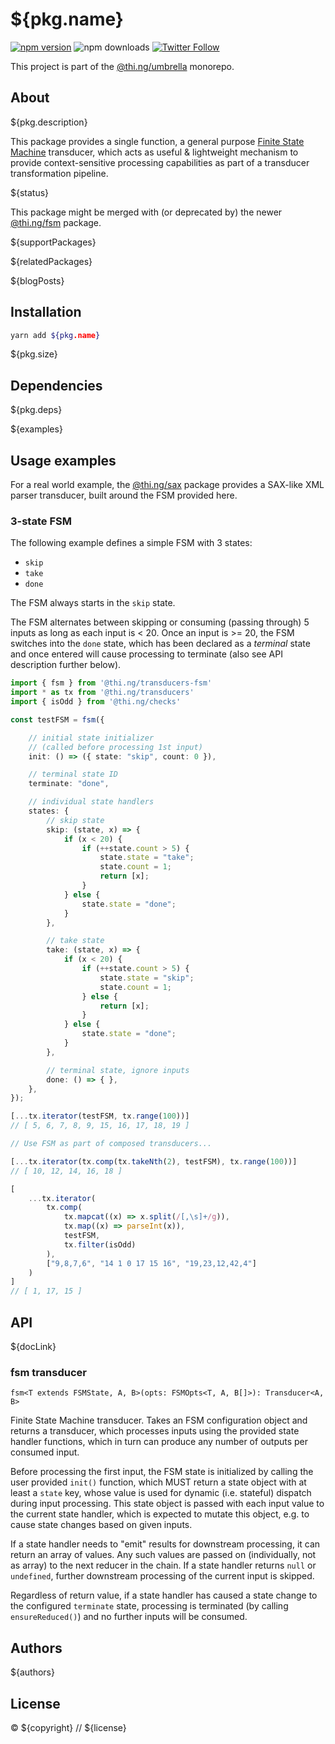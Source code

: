 # ${pkg.name}

[![npm version](https://img.shields.io/npm/v/${pkg.name}.svg)](https://www.npmjs.com/package/${pkg.name})
![npm downloads](https://img.shields.io/npm/dm/${pkg.name}.svg)
[![Twitter Follow](https://img.shields.io/twitter/follow/thing_umbrella.svg?style=flat-square&label=twitter)](https://twitter.com/thing_umbrella)

This project is part of the
[@thi.ng/umbrella](https://github.com/thi-ng/umbrella/) monorepo.

<!-- TOC -->

## About

${pkg.description}

This package provides a single function, a general purpose [Finite State
Machine](https://en.wikipedia.org/wiki/Finite-state_machine) transducer,
which acts as useful & lightweight mechanism to provide
context-sensitive processing capabilities as part of a transducer
transformation pipeline.

${status}

This package might be merged with (or deprecated by) the newer
[@thi.ng/fsm](https://github.com/thi-ng/umbrella/tree/master/packages/fsm)
package.

${supportPackages}

${relatedPackages}

${blogPosts}

## Installation

```bash
yarn add ${pkg.name}
```

${pkg.size}

## Dependencies

${pkg.deps}

${examples}

## Usage examples

For a real world example, the
[@thi.ng/sax](https://github.com/thi-ng/umbrella/tree/master/packages/sax)
package provides a SAX-like XML parser transducer, built around the FSM
provided here.

### 3-state FSM

The following example defines a simple FSM with 3 states:

- `skip`
- `take`
- `done`

The FSM always starts in the `skip` state.

The FSM alternates between skipping or consuming (passing through) 5
inputs as long as each input is < 20. Once an input is >= 20, the FSM
switches into the `done` state, which has been declared as a *terminal*
state and once entered will cause processing to terminate (also see API
description further below).

```ts
import { fsm } from '@thi.ng/transducers-fsm'
import * as tx from '@thi.ng/transducers'
import { isOdd } from '@thi.ng/checks'

const testFSM = fsm({

    // initial state initializer
    // (called before processing 1st input)
    init: () => ({ state: "skip", count: 0 }),

    // terminal state ID
    terminate: "done",

    // individual state handlers
    states: {
        // skip state
        skip: (state, x) => {
            if (x < 20) {
                if (++state.count > 5) {
                    state.state = "take";
                    state.count = 1;
                    return [x];
                }
            } else {
                state.state = "done";
            }
        },

        // take state
        take: (state, x) => {
            if (x < 20) {
                if (++state.count > 5) {
                    state.state = "skip";
                    state.count = 1;
                } else {
                    return [x];
                }
            } else {
                state.state = "done";
            }
        },

        // terminal state, ignore inputs
        done: () => { },
    },
});

[...tx.iterator(testFSM, tx.range(100))]
// [ 5, 6, 7, 8, 9, 15, 16, 17, 18, 19 ]

// Use FSM as part of composed transducers...

[...tx.iterator(tx.comp(tx.takeNth(2), testFSM), tx.range(100))]
// [ 10, 12, 14, 16, 18 ]

[
    ...tx.iterator(
        tx.comp(
            tx.mapcat((x) => x.split(/[,\s]+/g)),
            tx.map((x) => parseInt(x)),
            testFSM,
            tx.filter(isOdd)
        ),
        ["9,8,7,6", "14 1 0 17 15 16", "19,23,12,42,4"]
    )
]
// [ 1, 17, 15 ]
```

## API

${docLink}

### fsm transducer

`fsm<T extends FSMState, A, B>(opts: FSMOpts<T, A, B[]>): Transducer<A, B>`

Finite State Machine transducer. Takes an FSM configuration object and
returns a transducer, which processes inputs using the provided state
handler functions, which in turn can produce any number of outputs per
consumed input.

Before processing the first input, the FSM state is initialized by
calling the user provided `init()` function, which MUST return a state
object with at least a `state` key, whose value is used for dynamic
(i.e. stateful) dispatch during input processing. This state object is
passed with each input value to the current state handler, which is
expected to mutate this object, e.g. to cause state changes based on
given inputs.

If a state handler needs to "emit" results for downstream processing, it
can return an array of values. Any such values are passed on
(individually, not as array) to the next reducer in the chain. If a
state handler returns `null` or `undefined`, further downstream
processing of the current input is skipped.

Regardless of return value, if a state handler has caused a state change
to the configured `terminate` state, processing is terminated (by calling
`ensureReduced()`) and no further inputs will be consumed.

## Authors

${authors}

## License

&copy; ${copyright} // ${license}
